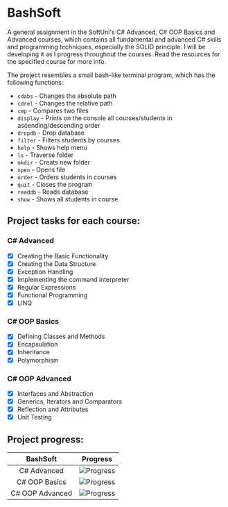 # BashSoft
A general assignment in the SoftUni's C# Advanced, C# OOP Basics and Advanced courses, which contains all fundamental and advanced C# skills and programming techniques, especially the SOLID principle. I will be developing it as I progress throughout the courses.
Read the resources for the specified course for more info. 

The project resembles a small bash-like terminal program, which has the following functions:
- `cdabs` - Changes the absolute path
- `cdrel` - Changes the relative path
- `cmp` - Compares two files
- `display` - Prints on the console all courses/students in ascending/descending order
- `dropdb` - Drop database
- `filter` - Filters students by courses
- `help` - Shows help menu
- `ls` - Traverse folder
- `mkdir` - Creats new folder
- `open` - Opens file
- `order` - Orders students in courses
- `quit` - Closes the program
- `readdb` - Reads database
- `show` - Shows all students in course

## Project tasks for each course:

### C# Advanced

- [X] Creating the Basic Functionality
- [X] Creating the Data Structure
- [X] Exception Handling
- [X] Implementing the command interpreter
- [X] Regular Expressions
- [X] Functional Programming
- [X] LINQ

### C# OOP Basics

- [X] Defining Classes and Methods
- [X] Encapsulation
- [X] Inheritance
- [X] Polymorphism

### C# OOP Advanced

- [X] Interfaces and Abstraction
- [X] Generics, Iterators and Comparators
- [X] Reflection and Attributes
- [X] Unit Testing

## Project progress:
BashSoft				  |   Progress	
:----------------:|:----------------------------:
C# Advanced		    |![Progress](http://progressed.io/bar/100?title=completed)
C# OOP Basics	    |![Progress](http://progressed.io/bar/100?title=completed)
C# OOP Advanced	  |![Progress](http://progressed.io/bar/100?title=working)
